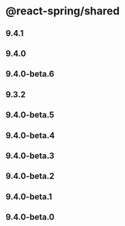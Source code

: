 # @react-spring/shared

## 9.4.1

## 9.4.0

## 9.4.0-beta.6

## 9.3.2

## 9.4.0-beta.5

## 9.4.0-beta.4

## 9.4.0-beta.3

## 9.4.0-beta.2

## 9.4.0-beta.1

## 9.4.0-beta.0
